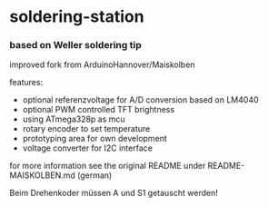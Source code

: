 # soldering-station
### based on Weller soldering tip

improved fork from ArduinoHannover/Maiskolben  

features:  
* optional referenzvoltage for A/D conversion based on LM4040
* optional PWM controlled TFT brightness
* using ATmega328p as mcu
* rotary encoder to set temperature
* prototyping area for own development
* voltage converter for I2C interface

for more information see the original README under README-MAISKOLBEN.md (german)

Beim Drehenkoder müssen A und S1 getauscht werden!